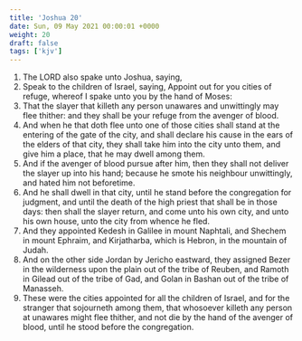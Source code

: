```yaml
---
title: 'Joshua 20'
date: Sun, 09 May 2021 00:00:01 +0000
weight: 20
draft: false
tags: ['kjv'] 
---
```


1. The LORD also spake unto Joshua, saying,
2. Speak to the children of Israel, saying, Appoint out for you cities of refuge, whereof I spake unto you by the hand of Moses:
3. That the slayer that killeth any person unawares and unwittingly may flee thither: and they shall be your refuge from the avenger of blood.
4. And when he that doth flee unto one of those cities shall stand at the entering of the gate of the city, and shall declare his cause in the ears of the elders of that city, they shall take him into the city unto them, and give him a place, that he may dwell among them.
5. And if the avenger of blood pursue after him, then they shall not deliver the slayer up into his hand; because he smote his neighbour unwittingly, and hated him not beforetime.
6. And he shall dwell in that city, until he stand before the congregation for judgment, and until the death of the high priest that shall be in those days: then shall the slayer return, and come unto his own city, and unto his own house, unto the city from whence he fled.
7. And they appointed Kedesh in Galilee in mount Naphtali, and Shechem in mount Ephraim, and Kirjatharba, which is Hebron, in the mountain of Judah.
8. And on the other side Jordan by Jericho eastward, they assigned Bezer in the wilderness upon the plain out of the tribe of Reuben, and Ramoth in Gilead out of the tribe of Gad, and Golan in Bashan out of the tribe of Manasseh.
9. These were the cities appointed for all the children of Israel, and for the stranger that sojourneth among them, that whosoever killeth any person at unawares might flee thither, and not die by the hand of the avenger of blood, until he stood before the congregation.
